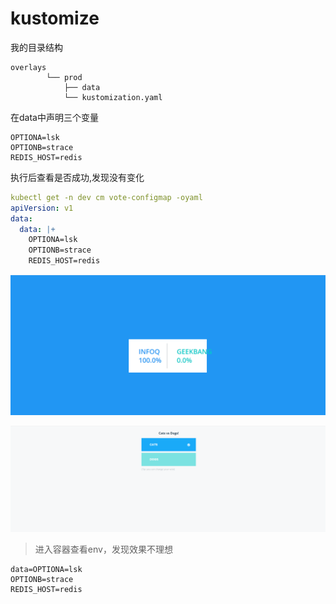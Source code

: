 
# kustomize

我的目录结构

```
overlays
        └── prod
            ├── data
            └── kustomization.yaml
```

在data中声明三个变量

```
OPTIONA=lsk
OPTIONB=strace
REDIS_HOST=redis
```

执行后查看是否成功,发现没有变化

```yaml
kubectl get -n dev cm vote-configmap -oyaml
apiVersion: v1
data:
  data: |+
    OPTIONA=lsk
    OPTIONB=strace
    REDIS_HOST=redis
```

![image-20231004002939063](https://raw.githubusercontent.com/Cleveryuxi/ImageBed/main/image/202310040051371.png)

![image-20231004002955615](https://raw.githubusercontent.com/Cleveryuxi/ImageBed/main/image/202310040051313.png)

> 进入容器查看env，发现效果不理想

```
data=OPTIONA=lsk
OPTIONB=strace
REDIS_HOST=redis
```

